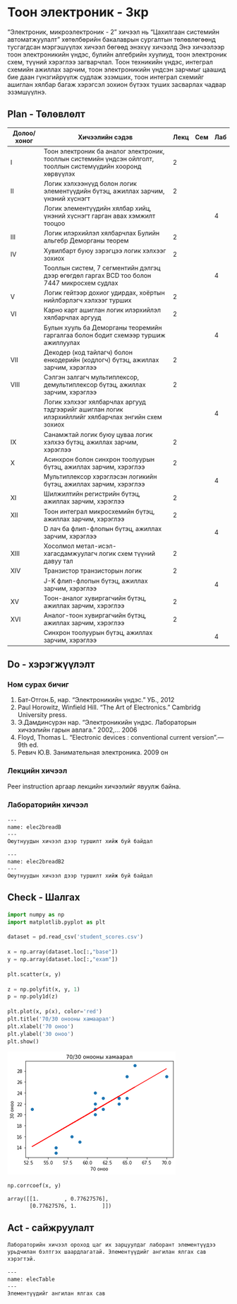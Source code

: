 # Тоон электроник - 3кр

“Электроник, микроэлектроник - 2” хичээл нь “Цахилгаан системийн автоматжуулалт” хөтөлбөрийн бакалаврын сургалтын төлөвлөгөөнд тусгагдсан мэргэшүүлэх хичээл бөгөөд энэхүү хичээлд Энэ хичээлээр тоон электроникийн үндэс, булийн алгебрийн хуулиуд, тоон электроник схем, түүний хэрэглээ загварчлал. Тоон техникийн үндэс, интеграл схемийн ажиллах зарчим, тоон электроникийн үндсэн зарчмыг цаашид бие даан гүнзгийрүүлж судлаж эзэмших, тоон интеграл схемийг ашиглан хялбар багаж хэрэгсэл зохион бүтээх туших засварлах чадвар эзэмшүүлнэ. 

## Plan - Төлөвлөлт
| Долоо/ хоног | Хичээлийн сэдэв                                                                                                | Лекц | Сем  | Лаб |
|--------------|----------------------------------------------------------------------------------------------------------------|------|------|-----|
| I            | Тоон электроник ба аналог электроник, тооллын системийн үндсэн ойлголт, тооллын системүүдийн хооронд хөрвүүлэх | 2    |      |     |
| II           | Логик хэлхээнүүд болон логик элементүүдийн бүтэц, ажиллах зарчим, үнэний хүснэгт                               | 2    |      |     |
|              | Логик элементүүдийн хялбар хийц, үнэний хүснэгт гарган авах хэмжилт тооцоо                                     |      |      | 4   |
| III          | Логик илэрхийлэл хялбарчлах Булийн альгебр Деморганы теорем                                                    | 2    |      |     |
| IV           | Хувилбарт буюу зэрэгцээ логик хэлхээг зохиох                                                                   | 2    |      |     |
|              | Тооллын систем, 7 сегментийн дэлгэц дээр өгөгдөл гаргах BCD тоо болон 7447 микросхем судлах                    |      |      | 4   |
| V            | Логик гейтээр дохиог удирдах, хоёртын нийлбэрлэгч хэлхээг турших                                               | 2    |      |     |
| VI           | Карно карт ашиглан логик илэрхийлэл хялбарчлах аргууд                                                          | 2    |      |     |
|              | Булын хууль ба Деморганы теоремийн гаргалгаа болон бодит схемээр туршиж ажиллуулах                             |      |      | 4   |
| VII          | Декодер (код тайлагч) болон енкодерийн (кодлогч) бүтэц, ажиллах зарчим, хэрэглээ                               | 2    |      |     |
| VIII         | Сэлгэн залгагч мультиплексор, демультиплексор бүтэц, ажиллах зарчим, хэрэглээ                                  | 2    |      |     |
|              | Логик хэлхээг хялбарчлах аргууд тэдгээрийг ашиглан логик илэрхийллийг хялбарчлах энгийн схем зохиох            |      |      | 4   |
| IX           | Санамжтай логик буюу цуваа логик хэлхээ бүтэц, ажиллах зарчим, хэрэглээ                                        | 2    |      |     |
| X            | Асинхрон болон синхрон тоолуурын бүтэц, ажиллах зарчим, хэрэглээ                                               | 2    |      |     |
|              | Мультиплексор хэрэглэсэн логикийн бүтэц, ажиллах зарчим, хэрэглээ                                              |      |      | 4   |
| XI           | Шилжилтийн регистрийн бүтэц, ажиллах зарчим, хэрэглээ                                                          | 2    |      |     |
| XII          | Тоон интеграл микросхемийн бүтэц, ажиллах зарчим, хэрэглээ                                                     | 2    |      |     |
|              | D лач ба флип-флопын бүтэц, ажиллах зарчим, хэрэглээ                                                           |      |      | 4   |
| XIII         | Хосолмол метал-исэл-хагасдамжуулагч логик схем түүний давуу тал                                                | 2    |      |     |
| XIV          | Транзистор транзисторын логик                                                                                  | 2    |      |     |
|              | J-K флип-флопын бүтэц, ажиллах зарчим, хэрэглээ                                                                |      |      | 4   |
| XV           | Тоон-аналог хувиргагчийн бүтэц, ажиллах зарчим, хэрэглээ                                                       | 2    |      |     |
| XVI          | Аналог-тоон хувиргагчийн бүтэц, ажиллах зарчим, хэрэглээ                                                       | 2    |      |     |
|              | Синхрон тоолуурын бүтэц, ажиллах зарчим, хэрэглээ                                                              |      |      | 4   |
## Do - хэрэгжүүлэлт
### Ном сурах бичиг
1. Бат-Отгон.Б, нар. “Электроникийн үндэс.” УБ., 2012
2. Paul Horowitz, Winfield Hill. “The Art of Electronics.” Cambridg University press.
3. Э.Дамдинсүрэн нар. “Электроникийн үндэс. Лабораторын хичээлийн гарын авлага.” 2002,... 2006
4. Floyd, Thomas L. “Electronic devices : conventional current version”.— 9th ed.
5. Ревич Ю.В. Занимательная электроника. 2009 он 

### Лекцийн хичээл
Peer instruction аргаар лекцийн хичээлийг явуулж байна.
### Лабораторийн хичээл
```{figure} /elec2breadB.jpeg
---
name: elec2breadB
---
Оюутнуудын хичээл дээр туршилт хийж буй байдал
```

```{figure} /elec2breadB2.jpeg
---
name: elec2breadB2
---
Оюутнуудын хичээл дээр туршилт хийж буй байдал
```

## Check - Шалгах
```python
import numpy as np
import matplotlib.pyplot as plt

dataset = pd.read_csv('student_scores.csv')

x = np.array(dataset.loc[:,"base"])
y = np.array(dataset.loc[:,"exam"])

plt.scatter(x, y)

z = np.polyfit(x, y, 1)
p = np.poly1d(z)

plt.plot(x, p(x), color='red')
plt.title('70/30 онооны хамаарал')
plt.xlabel('70 оноо')
plt.ylabel('30 оноо')
plt.show()
```


    
![png](output_0_1.png)
    



```python
np.corrcoef(x, y)
```




    array([[1.        , 0.77627576],
           [0.77627576, 1.        ]])

## Act - сайжруулалт

```{Note}
Лабораторийн хичээл ороход цаг их зарцуулдаг лаборант элементүүдээ урьдчилан бэлтгэх шаардлагатай. Элементүүдийг ангилан ялгах сав хэрэгтэй. 
```

```{figure} elecTable.jpeg
---
name: elecTable
---
Элементүүдийг ангилан ялгах сав
```